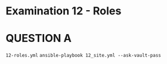 # Examination 12 - Roles

# QUESTION A
`12-roles.yml`
`ansible-playbook 12_site.yml --ask-vault-pass`
